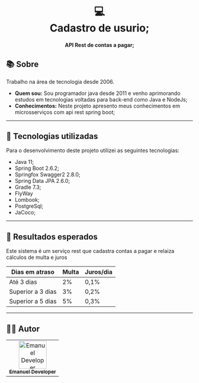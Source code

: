 <h1 align="center">
  💻<br>Cadastro de usurio;
</h1>

<h4 align="center">
  API Rest de contas a pagar;
</h4>


## 📚 Sobre
Trabalho na área de tecnologia desde 2006.

- **Quem sou:** Sou programador java desde 2011 e venho aprimorando estudos em tecnologias voltadas para back-end como Java e NodeJs;
- **Conhecimentos:** Neste projeto apresento meus conhecimentos em microsserviços com api rest  spring boot;

---

## 💼 Tecnologias utilizadas
Para o desenvolvimento deste projeto utilizei as seguintes tecnologias:

- Java 11;
- Spring Boot 2.6.2;
- Springfox Swagger2 2.8.0;
- Spring Data JPA 2.6.0;
- Gradle 7.3;
- FlyWay
- Lombook;
- PostgreSql;
- JaCoco;

---

## 💼 Resultados esperados
Este sistema é um serviço rest que cadastra contas a pagar 
e relaiza cálculos de multa e juros

<table class="tg">
<thead>
  <tr>
    <th class="tg-0pky">Dias em atraso</th>
    <th class="tg-0pky">Multa</th>
    <th class="tg-0pky">Juros/dia</th>
  </tr>
</thead>
<tbody>
  <tr>
    <td class="tg-0pky">Até 3 dias</td>
    <td class="tg-0pky">2%</td>
    <td class="tg-0pky">0,1%</td>
    
  </tr>
  <tr>
    <td class="tg-0pky">Superior a 3 dias</td>
    <td class="tg-0pky">3%</td>
    <td class="tg-0pky">0,2%</td>
  </tr>
  <tr>
    <td class="tg-0pky">Superior a 5 dias</td>
    <td class="tg-0pky">5%</td>
    <td class="tg-0pky">0,3%</td>
  </tr>
</tbody>
</table>

---

## 👨‍💻 Autor <br>
<table>
  <tr>
    <td align="center">
      <a href="https://github.com/emanueldeveloper82">
        <img src="https://avatars3.githubusercontent.com/u/31600150?s=460&v=4" width="75px;" alt="Emanuel Developer"/>
        <br/>
        <sub>
          <b>Emanuel Developer</b>
        </sub>
      </a>
    </td>
  </tr>
</table>
